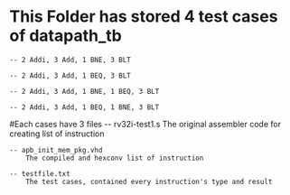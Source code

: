 # This Folder has stored 4 test cases of datapath_tb

	-- 2 Addi, 3 Add, 1 BNE, 3 BLT

	-- 2 Addi, 3 Add, 1 BEQ, 3 BLT

	-- 2 Addi, 3 Add, 1 BNE, 1 BEQ, 3 BLT

	-- 2 Addi, 3 Add, 1 BEQ, 1 BNE, 3 BLT

#Each cases have 3 files
	-- rv32i-test1.s
		The original assembler code for creating list of instruction
	
	-- apb_init_mem_pkg.vhd
		The compiled and hexconv list of instruction
	
	-- testfile.txt
		The test cases, contained every instruction's type and result